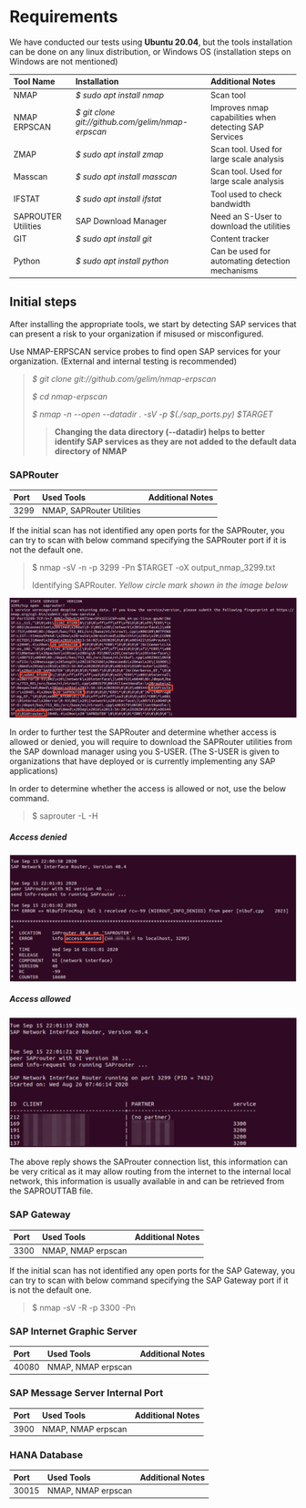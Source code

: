 # Requirements
We have conducted our tests using __Ubuntu 20.04__, but the tools installation can be done on any linux distribution, or Windows OS (installation steps on Windows are not mentioned)


|Tool Name| Installation| Additional Notes|
|:--------|:------------|:----------------|
|NMAP     |*$ sudo apt install nmap* |Scan tool|
|NMAP ERPSCAN|*$ git clone git://github.com/gelim/nmap-erpscan*|Improves nmap capabilities when detecting SAP Services|
|ZMAP     |*$ sudo apt install zmap* |Scan tool. Used for large scale analysis|
|Masscan  |*$ sudo apt install masscan* |Scan tool. Used for large scale analysis|
|IFSTAT   |*$ sudo apt install ifstat*|Tool used to check bandwidth|
|SAPROUTER Utilities|SAP Download Manager|Need an S-User to download the utilities|
|GIT   |*$ sudo apt install git*|Content tracker|
|Python   |*$ sudo apt install python*|Can be used for automating detection mechanisms|

## Initial steps

After installing the appropriate tools, we start by detecting SAP services that can present a risk to your organization if misused or misconfigured.

Use NMAP-ERPSCAN service probes to find open SAP services for your organization. (External and internal testing is recommended)

> *$ git clone git://github.com/gelim/nmap-erpscan*
>
> *$ cd nmap-erpscan*
>
> *$ nmap -n --open --datadir . -sV -p $(./sap_ports.py) $TARGET*
>> __Changing the data directory (--datadir) helps to better identify SAP services as they are not added to the default data directory of NMAP__


### SAPRouter

|Port | Used Tools| Additional Notes|
|:--------|:------------|:----------------|
|3299 | NMAP, SAPRouter Utilities|

If the initial scan has not identified any open ports for the SAPRouter, you can try to scan with below command specifying the SAPRouter port if it is not the default one.

> $ nmap -sV -n -p 3299 -Pn $TARGET -oX output_nmap_3299.txt
>
> Identifying SAPRouter. *Yellow circle mark shown in the image below*

<img src="saprouter_identify.png" /><br>


In order to further test the SAPRouter and determine whether access is allowed or denied, you will require to download the SAPRouter utilities from the SAP download manager using you S-USER. (The S-USER is given to organizations that have deployed or is currently implementing any SAP applications)

In order to determine whether the access is allowed or not, use the below command.

> $ saprouter -L -H <target>

##### Access denied
<img src="saprouter_denied.png" /><br>

##### Access allowed
<img src="saprouter_allowed.png" /><br>

The above reply shows the SAProuter connection list, this information can be very critical as it may allow routing from the internet to the internal local network, this information is usually available in and can be retrieved from the SAPROUTTAB file.

### SAP Gateway

|Port | Used Tools| Additional Notes|
|:--------|:------------|:----------------|
|3300 | NMAP, NMAP erpscan|

If the initial scan has not identified any open ports for the SAP Gateway, you can try to scan with below command specifying the SAP Gateway port if it is not the default one.

> $ nmap -sV -R -p 3300 -Pn <target>



### SAP Internet Graphic Server

|Port | Used Tools| Additional Notes|
|:--------|:------------|:----------------|
|40080 | NMAP, NMAP erpscan|

### SAP Message Server Internal Port

|Port | Used Tools| Additional Notes|
|:--------|:------------|:----------------|
|3900 | NMAP, NMAP erpscan|

### HANA Database

|Port | Used Tools| Additional Notes|
|:--------|:------------|:----------------|
|30015 | NMAP, NMAP erpscan|
